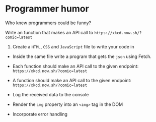 # Programmer humor

Who knew programmers could be funny?

Write an function that makes an API call to `https://xkcd.now.sh/?comic=latest`

1. Create a `HTML`, `CSS` and `JavaScript` file to write your code in

- Inside the same file write a program that gets the `json` using Fetch.

- Each function should make an API call to the given endpoint: `https://xkcd.now.sh/?comic=latest`

- A function should make an API call to the given endpoint: `https://xkcd.now.sh/?comic=latest`

- Log the received data to the console
- Render the `img` property into an `<img>` tag in the DOM
- Incorporate error handling
